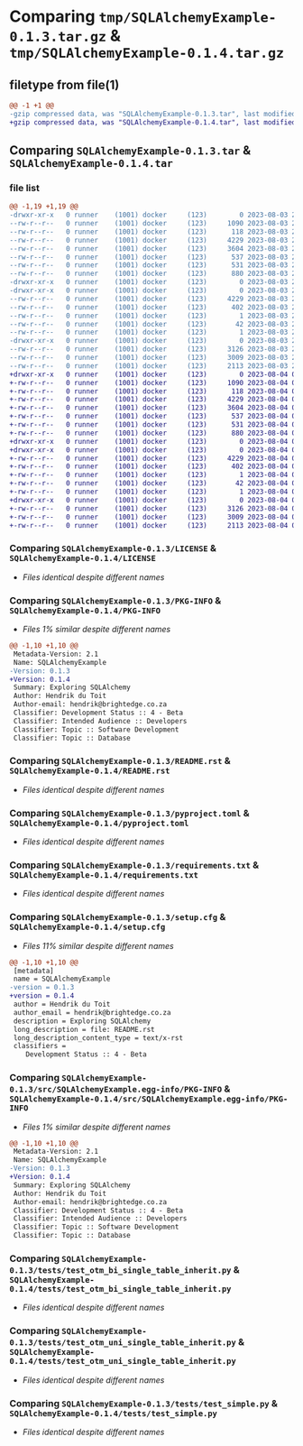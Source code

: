 # Comparing `tmp/SQLAlchemyExample-0.1.3.tar.gz` & `tmp/SQLAlchemyExample-0.1.4.tar.gz`

## filetype from file(1)

```diff
@@ -1 +1 @@
-gzip compressed data, was "SQLAlchemyExample-0.1.3.tar", last modified: Thu Aug  3 23:51:28 2023, max compression
+gzip compressed data, was "SQLAlchemyExample-0.1.4.tar", last modified: Fri Aug  4 01:05:47 2023, max compression
```

## Comparing `SQLAlchemyExample-0.1.3.tar` & `SQLAlchemyExample-0.1.4.tar`

### file list

```diff
@@ -1,19 +1,19 @@
-drwxr-xr-x   0 runner    (1001) docker     (123)        0 2023-08-03 23:51:28.739131 SQLAlchemyExample-0.1.3/
--rw-r--r--   0 runner    (1001) docker     (123)     1090 2023-08-03 23:51:19.000000 SQLAlchemyExample-0.1.3/LICENSE
--rw-r--r--   0 runner    (1001) docker     (123)      118 2023-08-03 23:51:19.000000 SQLAlchemyExample-0.1.3/MANIFEST.in
--rw-r--r--   0 runner    (1001) docker     (123)     4229 2023-08-03 23:51:28.739131 SQLAlchemyExample-0.1.3/PKG-INFO
--rw-r--r--   0 runner    (1001) docker     (123)     3604 2023-08-03 23:51:19.000000 SQLAlchemyExample-0.1.3/README.rst
--rw-r--r--   0 runner    (1001) docker     (123)      537 2023-08-03 23:51:19.000000 SQLAlchemyExample-0.1.3/pyproject.toml
--rw-r--r--   0 runner    (1001) docker     (123)      531 2023-08-03 23:51:19.000000 SQLAlchemyExample-0.1.3/requirements.txt
--rw-r--r--   0 runner    (1001) docker     (123)      880 2023-08-03 23:51:28.743131 SQLAlchemyExample-0.1.3/setup.cfg
-drwxr-xr-x   0 runner    (1001) docker     (123)        0 2023-08-03 23:51:28.739131 SQLAlchemyExample-0.1.3/src/
-drwxr-xr-x   0 runner    (1001) docker     (123)        0 2023-08-03 23:51:28.739131 SQLAlchemyExample-0.1.3/src/SQLAlchemyExample.egg-info/
--rw-r--r--   0 runner    (1001) docker     (123)     4229 2023-08-03 23:51:28.000000 SQLAlchemyExample-0.1.3/src/SQLAlchemyExample.egg-info/PKG-INFO
--rw-r--r--   0 runner    (1001) docker     (123)      402 2023-08-03 23:51:28.000000 SQLAlchemyExample-0.1.3/src/SQLAlchemyExample.egg-info/SOURCES.txt
--rw-r--r--   0 runner    (1001) docker     (123)        1 2023-08-03 23:51:28.000000 SQLAlchemyExample-0.1.3/src/SQLAlchemyExample.egg-info/dependency_links.txt
--rw-r--r--   0 runner    (1001) docker     (123)       42 2023-08-03 23:51:28.000000 SQLAlchemyExample-0.1.3/src/SQLAlchemyExample.egg-info/requires.txt
--rw-r--r--   0 runner    (1001) docker     (123)        1 2023-08-03 23:51:28.000000 SQLAlchemyExample-0.1.3/src/SQLAlchemyExample.egg-info/top_level.txt
-drwxr-xr-x   0 runner    (1001) docker     (123)        0 2023-08-03 23:51:28.739131 SQLAlchemyExample-0.1.3/tests/
--rw-r--r--   0 runner    (1001) docker     (123)     3126 2023-08-03 23:51:19.000000 SQLAlchemyExample-0.1.3/tests/test_otm_bi_single_table_inherit.py
--rw-r--r--   0 runner    (1001) docker     (123)     3009 2023-08-03 23:51:19.000000 SQLAlchemyExample-0.1.3/tests/test_otm_uni_single_table_inherit.py
--rw-r--r--   0 runner    (1001) docker     (123)     2113 2023-08-03 23:51:19.000000 SQLAlchemyExample-0.1.3/tests/test_simple.py
+drwxr-xr-x   0 runner    (1001) docker     (123)        0 2023-08-04 01:05:47.524157 SQLAlchemyExample-0.1.4/
+-rw-r--r--   0 runner    (1001) docker     (123)     1090 2023-08-04 01:05:38.000000 SQLAlchemyExample-0.1.4/LICENSE
+-rw-r--r--   0 runner    (1001) docker     (123)      118 2023-08-04 01:05:38.000000 SQLAlchemyExample-0.1.4/MANIFEST.in
+-rw-r--r--   0 runner    (1001) docker     (123)     4229 2023-08-04 01:05:47.524157 SQLAlchemyExample-0.1.4/PKG-INFO
+-rw-r--r--   0 runner    (1001) docker     (123)     3604 2023-08-04 01:05:38.000000 SQLAlchemyExample-0.1.4/README.rst
+-rw-r--r--   0 runner    (1001) docker     (123)      537 2023-08-04 01:05:38.000000 SQLAlchemyExample-0.1.4/pyproject.toml
+-rw-r--r--   0 runner    (1001) docker     (123)      531 2023-08-04 01:05:38.000000 SQLAlchemyExample-0.1.4/requirements.txt
+-rw-r--r--   0 runner    (1001) docker     (123)      880 2023-08-04 01:05:47.524157 SQLAlchemyExample-0.1.4/setup.cfg
+drwxr-xr-x   0 runner    (1001) docker     (123)        0 2023-08-04 01:05:47.524157 SQLAlchemyExample-0.1.4/src/
+drwxr-xr-x   0 runner    (1001) docker     (123)        0 2023-08-04 01:05:47.524157 SQLAlchemyExample-0.1.4/src/SQLAlchemyExample.egg-info/
+-rw-r--r--   0 runner    (1001) docker     (123)     4229 2023-08-04 01:05:47.000000 SQLAlchemyExample-0.1.4/src/SQLAlchemyExample.egg-info/PKG-INFO
+-rw-r--r--   0 runner    (1001) docker     (123)      402 2023-08-04 01:05:47.000000 SQLAlchemyExample-0.1.4/src/SQLAlchemyExample.egg-info/SOURCES.txt
+-rw-r--r--   0 runner    (1001) docker     (123)        1 2023-08-04 01:05:47.000000 SQLAlchemyExample-0.1.4/src/SQLAlchemyExample.egg-info/dependency_links.txt
+-rw-r--r--   0 runner    (1001) docker     (123)       42 2023-08-04 01:05:47.000000 SQLAlchemyExample-0.1.4/src/SQLAlchemyExample.egg-info/requires.txt
+-rw-r--r--   0 runner    (1001) docker     (123)        1 2023-08-04 01:05:47.000000 SQLAlchemyExample-0.1.4/src/SQLAlchemyExample.egg-info/top_level.txt
+drwxr-xr-x   0 runner    (1001) docker     (123)        0 2023-08-04 01:05:47.524157 SQLAlchemyExample-0.1.4/tests/
+-rw-r--r--   0 runner    (1001) docker     (123)     3126 2023-08-04 01:05:38.000000 SQLAlchemyExample-0.1.4/tests/test_otm_bi_single_table_inherit.py
+-rw-r--r--   0 runner    (1001) docker     (123)     3009 2023-08-04 01:05:38.000000 SQLAlchemyExample-0.1.4/tests/test_otm_uni_single_table_inherit.py
+-rw-r--r--   0 runner    (1001) docker     (123)     2113 2023-08-04 01:05:38.000000 SQLAlchemyExample-0.1.4/tests/test_simple.py
```

### Comparing `SQLAlchemyExample-0.1.3/LICENSE` & `SQLAlchemyExample-0.1.4/LICENSE`

 * *Files identical despite different names*

### Comparing `SQLAlchemyExample-0.1.3/PKG-INFO` & `SQLAlchemyExample-0.1.4/PKG-INFO`

 * *Files 1% similar despite different names*

```diff
@@ -1,10 +1,10 @@
 Metadata-Version: 2.1
 Name: SQLAlchemyExample
-Version: 0.1.3
+Version: 0.1.4
 Summary: Exploring SQLAlchemy
 Author: Hendrik du Toit
 Author-email: hendrik@brightedge.co.za
 Classifier: Development Status :: 4 - Beta
 Classifier: Intended Audience :: Developers
 Classifier: Topic :: Software Development
 Classifier: Topic :: Database
```

### Comparing `SQLAlchemyExample-0.1.3/README.rst` & `SQLAlchemyExample-0.1.4/README.rst`

 * *Files identical despite different names*

### Comparing `SQLAlchemyExample-0.1.3/pyproject.toml` & `SQLAlchemyExample-0.1.4/pyproject.toml`

 * *Files identical despite different names*

### Comparing `SQLAlchemyExample-0.1.3/requirements.txt` & `SQLAlchemyExample-0.1.4/requirements.txt`

 * *Files identical despite different names*

### Comparing `SQLAlchemyExample-0.1.3/setup.cfg` & `SQLAlchemyExample-0.1.4/setup.cfg`

 * *Files 11% similar despite different names*

```diff
@@ -1,10 +1,10 @@
 [metadata]
 name = SQLAlchemyExample
-version = 0.1.3
+version = 0.1.4
 author = Hendrik du Toit
 author_email = hendrik@brightedge.co.za
 description = Exploring SQLAlchemy
 long_description = file: README.rst
 long_description_content_type = text/x-rst
 classifiers = 
 	Development Status :: 4 - Beta
```

### Comparing `SQLAlchemyExample-0.1.3/src/SQLAlchemyExample.egg-info/PKG-INFO` & `SQLAlchemyExample-0.1.4/src/SQLAlchemyExample.egg-info/PKG-INFO`

 * *Files 1% similar despite different names*

```diff
@@ -1,10 +1,10 @@
 Metadata-Version: 2.1
 Name: SQLAlchemyExample
-Version: 0.1.3
+Version: 0.1.4
 Summary: Exploring SQLAlchemy
 Author: Hendrik du Toit
 Author-email: hendrik@brightedge.co.za
 Classifier: Development Status :: 4 - Beta
 Classifier: Intended Audience :: Developers
 Classifier: Topic :: Software Development
 Classifier: Topic :: Database
```

### Comparing `SQLAlchemyExample-0.1.3/tests/test_otm_bi_single_table_inherit.py` & `SQLAlchemyExample-0.1.4/tests/test_otm_bi_single_table_inherit.py`

 * *Files identical despite different names*

### Comparing `SQLAlchemyExample-0.1.3/tests/test_otm_uni_single_table_inherit.py` & `SQLAlchemyExample-0.1.4/tests/test_otm_uni_single_table_inherit.py`

 * *Files identical despite different names*

### Comparing `SQLAlchemyExample-0.1.3/tests/test_simple.py` & `SQLAlchemyExample-0.1.4/tests/test_simple.py`

 * *Files identical despite different names*

